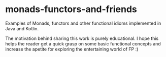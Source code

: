 # monads-functors-and-friends
Examples of Monads, functors and other functional idioms implemented in Java and Kotlin.

The motivation behind sharing this work is purely educational. I hope this helps the reader get a quick grasp on some basic functional concepts and increase the apetite for exploring the entertaining world of FP :)

